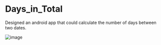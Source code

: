 # Days_in_Total
Designed an android app that could calculate the number of days between two dates.

![image](https://github.com/albinjohn366/Days_in_Total/issues/1#issue-1122618977})
